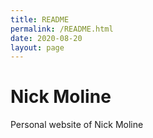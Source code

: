 ```yaml
---
title: README
permalink: /README.html
date: 2020-08-20
layout: page
---
```

# Nick Moline

Personal website of Nick Moline
